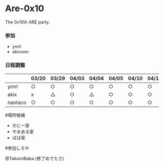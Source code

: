 Are-0x10
========

The 0x10th ARE party.

### 参加
- ymrl
- akiroom

### 日程調整

||03/20|03/29|04/03|04/04|04/05|04/10|04/11|04/12|
|---|---|---|---|---|---|---|---|---|
|ymrl|○|○|○|○|○|○|○|○|
|akix|x|△|○|△|○|○|○|○|
|naotaco|○|○|○|○|○|○|○|○|

#場所候補

- かにー家
- やまある家
- ばば家

#参加しろや

@TakumiBaba (修了めでたさ)
